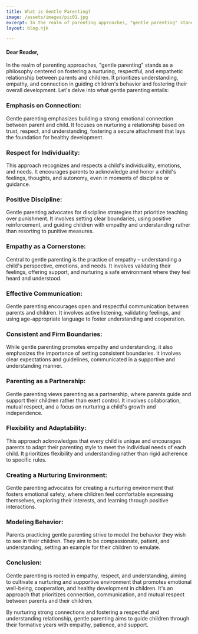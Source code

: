 ```yaml
---
title: What is Gentle Parenting?
image: /assets/images/pic01.jpg
excerpt: In the realm of parenting approaches, "gentle parenting" stands as a philosophy centered on fostering a nurturing, respectful, and empathetic relationship between parents and children. 
layout: blog.njk

---
```



#### Dear Reader,

In the realm of parenting approaches, "gentle parenting" stands as a philosophy centered on fostering a nurturing, respectful, and empathetic relationship between parents and children. It prioritizes understanding, empathy, and connection in guiding children's behavior and fostering their overall development. Let's delve into what gentle parenting entails:

### Emphasis on Connection: 
Gentle parenting emphasizes building a strong emotional connection between parent and child. It focuses on nurturing a relationship based on trust, respect, and understanding, fostering a secure attachment that lays the foundation for healthy development.

### Respect for Individuality: 
This approach recognizes and respects a child's individuality, emotions, and needs. It encourages parents to acknowledge and honor a child's feelings, thoughts, and autonomy, even in moments of discipline or guidance.

### Positive Discipline: 
Gentle parenting advocates for discipline strategies that prioritize teaching over punishment. It involves setting clear boundaries, using positive reinforcement, and guiding children with empathy and understanding rather than resorting to punitive measures.

### Empathy as a Cornerstone: 
Central to gentle parenting is the practice of empathy – understanding a child's perspective, emotions, and needs. It involves validating their feelings, offering support, and nurturing a safe environment where they feel heard and understood.

### Effective Communication: 
Gentle parenting encourages open and respectful communication between parents and children. It involves active listening, validating feelings, and using age-appropriate language to foster understanding and cooperation.

### Consistent and Firm Boundaries: 
While gentle parenting promotes empathy and understanding, it also emphasizes the importance of setting consistent boundaries. It involves clear expectations and guidelines, communicated in a supportive and understanding manner.

### Parenting as a Partnership: 
Gentle parenting views parenting as a partnership, where parents guide and support their children rather than exert control. It involves collaboration, mutual respect, and a focus on nurturing a child's growth and independence.

### Flexibility and Adaptability: 
This approach acknowledges that every child is unique and encourages parents to adapt their parenting style to meet the individual needs of each child. It prioritizes flexibility and understanding rather than rigid adherence to specific rules.

### Creating a Nurturing Environment: 
Gentle parenting advocates for creating a nurturing environment that fosters emotional safety, where children feel comfortable expressing themselves, exploring their interests, and learning through positive interactions.

### Modeling Behavior:
 Parents practicing gentle parenting strive to model the behavior they wish to see in their children. They aim to be compassionate, patient, and understanding, setting an example for their children to emulate.

### Conclusion:
Gentle parenting is rooted in empathy, respect, and understanding, aiming to cultivate a nurturing and supportive environment that promotes emotional well-being, cooperation, and healthy development in children. It's an approach that prioritizes connection, communication, and mutual respect between parents and their children.

By nurturing strong connections and fostering a respectful and understanding relationship, gentle parenting aims to guide children through their formative years with empathy, patience, and support.